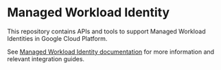 # Managed Workload Identity

This repository contains APIs and tools to support Managed Workload Identities in Google Cloud Platform.

See [Managed Workload Identity documentation](https://cloud.google.com/iam/docs/managed-workload-identity)
for more information and relevant integration guides.